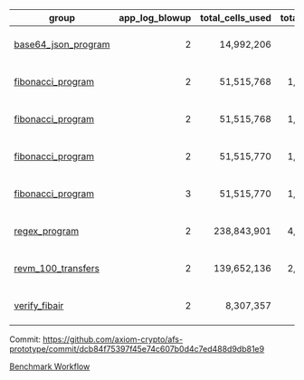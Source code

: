 | group | app_log_blowup | total_cells_used | total_cycles | total_proof_time_ms | agg_log_blowup | total_cells_used_leaf_agg | total_cycles_leaf_agg | total_proof_time_ms_leaf_agg | instance | alloc |
|---|---|---|---|---|---|---|---|---|---|---|
| [ base64_json_program ](https://github.com/axiom-crypto/afs-prototype/blob/gh-pages/benchmarks-pr/833/individual/base64_json-2-2-64cpu-linux-arm64-mimalloc.md) | <div style='text-align: right'>2</div> | <div style='text-align: right'>14,992,206</div> | <div style='text-align: right'>217,349</div> | <span style="color: green">(-20.0 [-0.7%])</span> <div style='text-align: right'>2,745.0</div> | - | - | - | - | 64cpu-linux-arm64 | mimalloc |
| [ fibonacci_program ](https://github.com/axiom-crypto/afs-prototype/blob/gh-pages/benchmarks-pr/833/individual/fibonacci-2-2-64cpu-linux-arm64-jemalloc.md) | <div style='text-align: right'>2</div> | <div style='text-align: right'>51,515,768</div> | <div style='text-align: right'>1,500,219</div> | <span style="color: green">(-52.0 [-0.7%])</span> <div style='text-align: right'>7,564.0</div> | - | - | - | - | 64cpu-linux-arm64 | jemalloc |
| [ fibonacci_program ](https://github.com/axiom-crypto/afs-prototype/blob/gh-pages/benchmarks-pr/833/individual/fibonacci-2-2-64cpu-linux-arm64-mimalloc.md) | <div style='text-align: right'>2</div> | <div style='text-align: right'>51,515,768</div> | <div style='text-align: right'>1,500,219</div> | <span style="color: red">(+7.0 [+0.1%])</span> <div style='text-align: right'>7,105.0</div> | - | - | - | - | 64cpu-linux-arm64 | mimalloc |
| [ fibonacci_program ](https://github.com/axiom-crypto/afs-prototype/blob/gh-pages/benchmarks-pr/833/individual/fibonacci-2-2-64cpu-linux-x64-jemalloc.md) | <div style='text-align: right'>2</div> | <div style='text-align: right'>51,515,770</div> | <div style='text-align: right'>1,500,219</div> | <span style="color: green">(-293.0 [-3.8%])</span> <div style='text-align: right'>7,377.0</div> | - | - | - | - | 64cpu-linux-x64 | jemalloc |
| [ fibonacci_program ](https://github.com/axiom-crypto/afs-prototype/blob/gh-pages/benchmarks-pr/833/individual/fibonacci-3-3-64cpu-linux-x64-jemalloc.md) | <div style='text-align: right'>3</div> | <div style='text-align: right'>51,515,770</div> | <div style='text-align: right'>1,500,219</div> | <span style="color: green">(-67.0 [-0.6%])</span> <div style='text-align: right'>10,524.0</div> | - | - | - | - | 64cpu-linux-x64 | jemalloc |
| [ regex_program ](https://github.com/axiom-crypto/afs-prototype/blob/gh-pages/benchmarks-pr/833/individual/regex-2-2-64cpu-linux-arm64-mimalloc.md) | <div style='text-align: right'>2</div> | <div style='text-align: right'>238,843,901</div> | <div style='text-align: right'>4,190,909</div> | <span style="color: red">(+113.0 [+0.4%])</span> <div style='text-align: right'>28,822.0</div> | - | - | - | - | 64cpu-linux-arm64 | mimalloc |
| [ revm_100_transfers ](https://github.com/axiom-crypto/afs-prototype/blob/gh-pages/benchmarks-pr/833/individual/revm_transfer-2-2-64cpu-linux-arm64-mimalloc.md) | <div style='text-align: right'>2</div> | <div style='text-align: right'>139,652,136</div> | <div style='text-align: right'>2,348,437</div> | <span style="color: green">(-117.0 [-0.7%])</span> <div style='text-align: right'>15,939.0</div> | - | - | - | - | 64cpu-linux-arm64 | mimalloc |
| [ verify_fibair ](https://github.com/axiom-crypto/afs-prototype/blob/gh-pages/benchmarks-pr/833/individual/verify_fibair-2-2-64cpu-linux-arm64-mimalloc.md) | <div style='text-align: right'>2</div> | <div style='text-align: right'>8,307,357</div> | <div style='text-align: right'>199,267</div> | <span style="color: green">(-15.0 [-0.9%])</span> <div style='text-align: right'>1,573.0</div> | - | - | - | - | 64cpu-linux-arm64 | mimalloc |

Commit: https://github.com/axiom-crypto/afs-prototype/commit/dcb84f75397f45e74c607b0d4c7ed488d9db81e9

[Benchmark Workflow](https://github.com/axiom-crypto/afs-prototype/actions/runs/11888798041)
